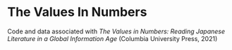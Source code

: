 # The Values In Numbers
Code and data associated with <i>The Values in Numbers: Reading Japanese Literature in a Global Information Age</i> (Columbia University Press, 2021)
